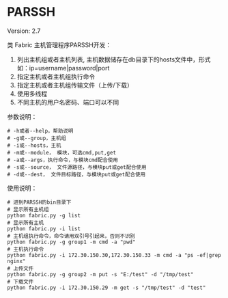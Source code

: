 # PARSSH

Version: 2.7

类 Fabric 主机管理程序PARSSH开发：
1. 列出主机组或者主机列表, 主机数据储存在db目录下的hosts文件中，形式如：ip=username|password|port
2. 指定主机或者主机组执行命令
3. 指定主机或者主机组传输文件（上传/下载）
4. 使用多线程
5. 不同主机的用户名密码、端口可以不同

参数说明：

```
# -h或者--help，帮助说明
# -g或--group，主机组
# -i或--hosts，主机
# -m或--module， 模块，可选cmd,put,get
# -a或--args，执行命令，与模块cmd配合使用
# -s或--source， 文件源路径，与模块put或get配合使用
# -d或--dest， 文件目标路径，与模块put或get配合使用
```

使用说明：
```进到PARSSH的bin目录
# 进到PARSSH的bin目录下
# 显示所有主机组
python fabric.py -g list
# 显示所有主机
python fabric.py -i list
# 主机组执行命令，命令请用双引号引起来，否则不识别
python fabric.py -g group1 -m cmd -a "pwd"
# 主机执行命令
python fabric.py -i 172.30.150.30,172.30.150.33 -m cmd -a "ps -ef|grep nginx"
# 上传文件
python fabric.py -g group2 -m put -s "E:/test" -d "/tmp/test"
# 下载文件
python fabric.py -i 172.30.150.29 -m get -s "/tmp/test" -d "test"
```
